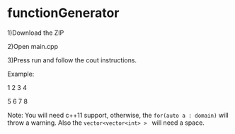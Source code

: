 # functionGenerator
1)Download the ZIP 

2)Open main.cpp 

3)Press run and follow the cout instructions. 

Example: 

1 2 3 4 

5 6 7 8 

Note: You will need c++11 support, otherwise, the ```for(auto a : domain)``` will throw a warning. Also the ```vector<vector<int> > ``` will need a space. 

